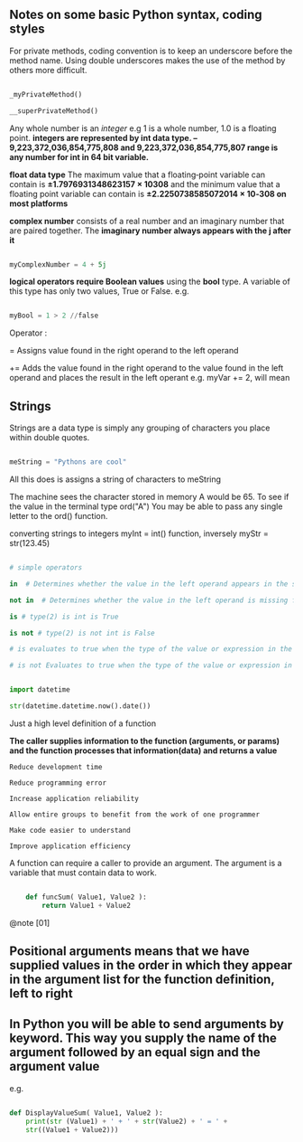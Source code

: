 ## Notes on some basic Python syntax, coding styles

For private methods, coding convention is to keep an underscore before the method name. Using double underscores makes the use of the method by others more difficult.

```Python

_myPrivateMethod()

__superPrivateMethod()


```

Any whole number is an *integer* e.g 1 is a whole number, 1.0 is a floating point. **integers are represented by int data type. –9,223,372,036,854,775,808 and 9,223,372,036,854,775,807 range is any number for int in 64 bit variable.**

**float data type** The maximum value that a floating‐point variable
can contain is **±1.7976931348623157 × 10308** and the minimum value that a floating point variable can contain is **±2.2250738585072014 × 10‐308 on most platforms**

**complex number** consists of a real number and an imaginary number that are paired together. The **imaginary number always appears with the j after it**

```Python

myComplexNumber = 4 + 5j


```

**logical operators require Boolean values** using the **bool** type. A variable of this type has only two values, True or False. e.g. 

```Python

myBool = 1 > 2 //false

```

Operator :

= Assigns value found in the right operand to the left operand

+= Adds the value found in the right operand to the value found in the left operand and places the result in the left operant e.g. myVar += 2, will mean 


## Strings 

Strings are a data type is simply any grouping of characters you place within double quotes.

```Python

meString = "Pythons are cool" 

```

All this does is assigns a string of characters to meString

The machine sees the character stored in memory A would be 65. To see if the value in the terminal type ord("A")
You may be able to pass any single letter to the ord() function.

converting strings to integers myInt = int() function, inversely myStr = str(123.45)


```Python

# simple operators

in  # Determines whether the value in the left operand appears in the sequence found in the right operand

not in  # Determines whether the value in the left operand is missing from the sequence found in the right operand

is # type(2) is int is True

is not # type(2) is not int is False

# is evaluates to true when the type of the value or expression in the right operand points to the same type in the left operand

# is not Evaluates to true when the type of the value or expression in the right operand points to a different type than the value or expression in the left operand

```

```Python

import datetime

str(datetime.datetime.now().date())

```

Just a high level definition of a function 

**The caller supplies information to the function (arguments, or params) and the function processes that information(data)
and returns a value**

	Reduce development time

	Reduce programming error

	Increase application reliability

	Allow entire groups to benefit from the work of one programmer

	Make code easier to understand

	Improve application efficiency


A function can require a caller to provide an argument. The argument is a variable that must contain data to work.

```Python

	def funcSum( Value1, Value2 ):
		return Value1 + Value2 

```

@note [01]

## Positional arguments means that we have supplied values in the order in which they appear in the argument list for the function definition, left to right

## In Python you will be able to send arguments by keyword. This way you supply the name of the argument followed by an equal sign and the argument value

e.g.

```Python

def DisplayValueSum( Value1, Value2 ):
	print(str (Value1) + ' + ' + str(Value2) + ' = ' + 
	str((Value1 + Value2)))

```



